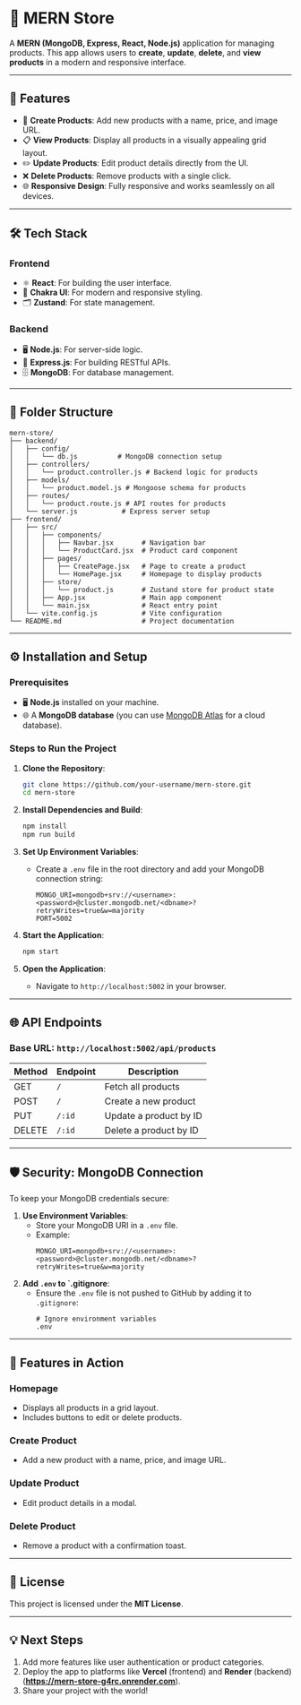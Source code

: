 # 🌟 MERN Store

A **MERN (MongoDB, Express, React, Node.js)** application for managing products. This app allows users to **create**, **update**, **delete**, and **view products** in a modern and responsive interface.

---

## 🚀 Features

- 🛒 **Create Products**: Add new products with a name, price, and image URL.
- 📋 **View Products**: Display all products in a visually appealing grid layout.
- ✏️ **Update Products**: Edit product details directly from the UI.
- ❌ **Delete Products**: Remove products with a single click.
- 🌐 **Responsive Design**: Fully responsive and works seamlessly on all devices.

---

## 🛠️ Tech Stack

### **Frontend**

- ⚛️ **React**: For building the user interface.
- 🎨 **Chakra UI**: For modern and responsive styling.
- 🗂️ **Zustand**: For state management.

### **Backend**

- 🖥️ **Node.js**: For server-side logic.
- 🚀 **Express.js**: For building RESTful APIs.
- 🗄️ **MongoDB**: For database management.

---

## 📂 Folder Structure

```
mern-store/
├── backend/
│   ├── config/
│   │   └── db.js          # MongoDB connection setup
│   ├── controllers/
│   │   └── product.controller.js # Backend logic for products
│   ├── models/
│   │   └── product.model.js # Mongoose schema for products
│   ├── routes/
│   │   └── product.route.js # API routes for products
│   └── server.js           # Express server setup
├── frontend/
│   ├── src/
│   │   ├── components/
│   │   │   ├── Navbar.jsx       # Navigation bar
│   │   │   └── ProductCard.jsx  # Product card component
│   │   ├── pages/
│   │   │   ├── CreatePage.jsx   # Page to create a product
│   │   │   └── HomePage.jsx     # Homepage to display products
│   │   ├── store/
│   │   │   └── product.js       # Zustand store for product state
│   │   ├── App.jsx              # Main app component
│   │   └── main.jsx             # React entry point
│   └── vite.config.js           # Vite configuration
└── README.md                    # Project documentation
```

---

## ⚙️ Installation and Setup

### **Prerequisites**

- 🖥️ **Node.js** installed on your machine.
- 🌐 A **MongoDB database** (you can use [MongoDB Atlas](https://www.mongodb.com/cloud/atlas) for a cloud database).

### **Steps to Run the Project**

1. **Clone the Repository**:

   ```bash
   git clone https://github.com/your-username/mern-store.git
   cd mern-store
   ```

2. **Install Dependencies and Build**:

   ```bash
   npm install
   npm run build
   ```

3. **Set Up Environment Variables**:

   - Create a `.env` file in the root directory and add your MongoDB connection string:
     ```
     MONGO_URI=mongodb+srv://<username>:<password>@cluster.mongodb.net/<dbname>?retryWrites=true&w=majority
     PORT=5002
     ```

4. **Start the Application**:

   ```bash
   npm start
   ```

5. **Open the Application**:
   - Navigate to `http://localhost:5002` in your browser.

---

## 🌐 API Endpoints

### **Base URL**: `http://localhost:5002/api/products`

| Method | Endpoint | Description            |
| ------ | -------- | ---------------------- |
| GET    | `/`      | Fetch all products     |
| POST   | `/`      | Create a new product   |
| PUT    | `/:id`   | Update a product by ID |
| DELETE | `/:id`   | Delete a product by ID |

---

## 🛡️ Security: MongoDB Connection

To keep your MongoDB credentials secure:

1. **Use Environment Variables**:
   - Store your MongoDB URI in a `.env` file.
   - Example:
     ```
     MONGO_URI=mongodb+srv://<username>:<password>@cluster.mongodb.net/<dbname>?retryWrites=true&w=majority
     ```
2. **Add `.env` to `.gitignore**:
   - Ensure the `.env` file is not pushed to GitHub by adding it to `.gitignore`:
     ```
     # Ignore environment variables
     .env
     ```

---

## 🎉 Features in Action

### **Homepage**

- Displays all products in a grid layout.
- Includes buttons to edit or delete products.

### **Create Product**

- Add a new product with a name, price, and image URL.

### **Update Product**

- Edit product details in a modal.

### **Delete Product**

- Remove a product with a confirmation toast.

---

## 📝 License

This project is licensed under the **MIT License**.

---

## 💡 Next Steps

1. Add more features like user authentication or product categories.
2. Deploy the app to platforms like **Vercel** (frontend) and **Render** (backend) (**https://mern-store-g4rc.onrender.com**).
3. Share your project with the world!
